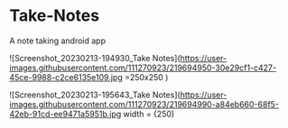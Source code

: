 # Take-Notes
A note taking android app


![Screenshot_20230213-194930_Take Notes](https://user-images.githubusercontent.com/111270923/219694950-30e29cf1-c427-45ce-9988-c2ce6135e109.jpg =250x250 )

![Screenshot_20230213-195643_Take Notes](https://user-images.githubusercontent.com/111270923/219694990-a84eb660-68f5-42eb-91cd-ee9471a5951b.jpg width = {250)


